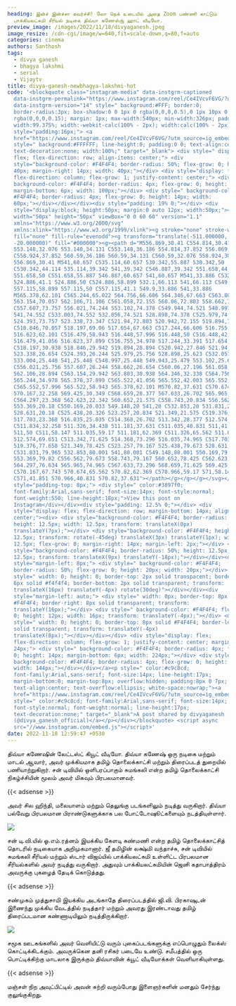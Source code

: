```yaml
---
heading: இன்ச் இன்ச்சா கவர்ச்சி! லோ நெக் உடையில் அதை Zoom பண்ணி காட்டும்
  பாக்கியலட்சுமி சீரியல் நடிகை திவ்யா கணேஸ்ஜ் ஹாட் வீடியோ.
preview_image: /images/2022/11/18/divyaganesh.jpeg
image_resize: /cdn-cgi/image/w=640,fit=scale-down,q=80,f=auto
categories: cinema
authors: Santhosh
tags:
  - divya ganesh
  - bhagya lakshmi
  - serial
  - Vijaytv
title: divya-ganesh-newbhagya-lakshmi-hot
code: '<blockquote class="instagram-media" data-instgrm-captioned
  data-instgrm-permalink="https://www.instagram.com/reel/Ce4IVcvF6VG/?utm_source=ig_embed&amp;utm_campaign=loading"
  data-instgrm-version="14" style=" background:#FFF; border:0;
  border-radius:3px; box-shadow:0 0 1px 0 rgba(0,0,0,0.5),0 1px 10px 0
  rgba(0,0,0,0.15); margin: 1px; max-width:540px; min-width:326px; padding:0;
  width:99.375%; width:-webkit-calc(100% - 2px); width:calc(100% - 2px);"><div
  style="padding:16px;"> <a
  href="https://www.instagram.com/reel/Ce4IVcvF6VG/?utm_source=ig_embed&amp;utm_campaign=loading"
  style=" background:#FFFFFF; line-height:0; padding:0 0; text-align:center;
  text-decoration:none; width:100%;" target="_blank"> <div style=" display:
  flex; flex-direction: row; align-items: center;"> <div
  style="background-color: #F4F4F4; border-radius: 50%; flex-grow: 0; height:
  40px; margin-right: 14px; width: 40px;"></div> <div style="display: flex;
  flex-direction: column; flex-grow: 1; justify-content: center;"> <div style="
  background-color: #F4F4F4; border-radius: 4px; flex-grow: 0; height: 14px;
  margin-bottom: 6px; width: 100px;"></div> <div style=" background-color:
  #F4F4F4; border-radius: 4px; flex-grow: 0; height: 14px; width:
  60px;"></div></div></div><div style="padding: 19% 0;"></div> <div
  style="display:block; height:50px; margin:0 auto 12px; width:50px;"><svg
  width="50px" height="50px" viewBox="0 0 60 60" version="1.1"
  xmlns="https://www.w3.org/2000/svg"
  xmlns:xlink="https://www.w3.org/1999/xlink"><g stroke="none" stroke-width="1"
  fill="none" fill-rule="evenodd"><g transform="translate(-511.000000,
  -20.000000)" fill="#000000"><g><path d="M556.869,30.41 C554.814,30.41
  553.148,32.076 553.148,34.131 C553.148,36.186 554.814,37.852 556.869,37.852
  C558.924,37.852 560.59,36.186 560.59,34.131 C560.59,32.076 558.924,30.41
  556.869,30.41 M541,60.657 C535.114,60.657 530.342,55.887 530.342,50
  C530.342,44.114 535.114,39.342 541,39.342 C546.887,39.342 551.658,44.114
  551.658,50 C551.658,55.887 546.887,60.657 541,60.657 M541,33.886 C532.1,33.886
  524.886,41.1 524.886,50 C524.886,58.899 532.1,66.113 541,66.113 C549.9,66.113
  557.115,58.899 557.115,50 C557.115,41.1 549.9,33.886 541,33.886
  M565.378,62.101 C565.244,65.022 564.756,66.606 564.346,67.663 C563.803,69.06
  563.154,70.057 562.106,71.106 C561.058,72.155 560.06,72.803 558.662,73.347
  C557.607,73.757 556.021,74.244 553.102,74.378 C549.944,74.521 548.997,74.552
  541,74.552 C533.003,74.552 532.056,74.521 528.898,74.378 C525.979,74.244
  524.393,73.757 523.338,73.347 C521.94,72.803 520.942,72.155 519.894,71.106
  C518.846,70.057 518.197,69.06 517.654,67.663 C517.244,66.606 516.755,65.022
  516.623,62.101 C516.479,58.943 516.448,57.996 516.448,50 C516.448,42.003
  516.479,41.056 516.623,37.899 C516.755,34.978 517.244,33.391 517.654,32.338
  C518.197,30.938 518.846,29.942 519.894,28.894 C520.942,27.846 521.94,27.196
  523.338,26.654 C524.393,26.244 525.979,25.756 528.898,25.623 C532.057,25.479
  533.004,25.448 541,25.448 C548.997,25.448 549.943,25.479 553.102,25.623
  C556.021,25.756 557.607,26.244 558.662,26.654 C560.06,27.196 561.058,27.846
  562.106,28.894 C563.154,29.942 563.803,30.938 564.346,32.338 C564.756,33.391
  565.244,34.978 565.378,37.899 C565.522,41.056 565.552,42.003 565.552,50
  C565.552,57.996 565.522,58.943 565.378,62.101 M570.82,37.631 C570.674,34.438
  570.167,32.258 569.425,30.349 C568.659,28.377 567.633,26.702 565.965,25.035
  C564.297,23.368 562.623,22.342 560.652,21.575 C558.743,20.834 556.562,20.326
  553.369,20.18 C550.169,20.033 549.148,20 541,20 C532.853,20 531.831,20.033
  528.631,20.18 C525.438,20.326 523.257,20.834 521.349,21.575 C519.376,22.342
  517.703,23.368 516.035,25.035 C514.368,26.702 513.342,28.377 512.574,30.349
  C511.834,32.258 511.326,34.438 511.181,37.631 C511.035,40.831 511,41.851
  511,50 C511,58.147 511.035,59.17 511.181,62.369 C511.326,65.562 511.834,67.743
  512.574,69.651 C513.342,71.625 514.368,73.296 516.035,74.965 C517.703,76.634
  519.376,77.658 521.349,78.425 C523.257,79.167 525.438,79.673 528.631,79.82
  C531.831,79.965 532.853,80.001 541,80.001 C549.148,80.001 550.169,79.965
  553.369,79.82 C556.562,79.673 558.743,79.167 560.652,78.425 C562.623,77.658
  564.297,76.634 565.965,74.965 C567.633,73.296 568.659,71.625 569.425,69.651
  C570.167,67.743 570.674,65.562 570.82,62.369 C570.966,59.17 571,58.147 571,50
  C571,41.851 570.966,40.831 570.82,37.631"></path></g></g></g></svg></div><div
  style="padding-top: 8px;"> <div style=" color:#3897f0;
  font-family:Arial,sans-serif; font-size:14px; font-style:normal;
  font-weight:550; line-height:18px;">View this post on
  Instagram</div></div><div style="padding: 12.5% 0;"></div> <div
  style="display: flex; flex-direction: row; margin-bottom: 14px; align-items:
  center;"><div> <div style="background-color: #F4F4F4; border-radius: 50%;
  height: 12.5px; width: 12.5px; transform: translateX(0px)
  translateY(7px);"></div> <div style="background-color: #F4F4F4; height:
  12.5px; transform: rotate(-45deg) translateX(3px) translateY(1px); width:
  12.5px; flex-grow: 0; margin-right: 14px; margin-left: 2px;"></div> <div
  style="background-color: #F4F4F4; border-radius: 50%; height: 12.5px; width:
  12.5px; transform: translateX(9px) translateY(-18px);"></div></div><div
  style="margin-left: 8px;"> <div style=" background-color: #F4F4F4;
  border-radius: 50%; flex-grow: 0; height: 20px; width: 20px;"></div> <div
  style=" width: 0; height: 0; border-top: 2px solid transparent; border-left:
  6px solid #f4f4f4; border-bottom: 2px solid transparent; transform:
  translateX(16px) translateY(-4px) rotate(30deg)"></div></div><div
  style="margin-left: auto;"> <div style=" width: 0px; border-top: 8px solid
  #F4F4F4; border-right: 8px solid transparent; transform:
  translateY(16px);"></div> <div style=" background-color: #F4F4F4; flex-grow:
  0; height: 12px; width: 16px; transform: translateY(-4px);"></div> <div
  style=" width: 0; height: 0; border-top: 8px solid #F4F4F4; border-left: 8px
  solid transparent; transform: translateY(-4px)
  translateX(8px);"></div></div></div> <div style="display: flex;
  flex-direction: column; flex-grow: 1; justify-content: center; margin-bottom:
  24px;"> <div style=" background-color: #F4F4F4; border-radius: 4px; flex-grow:
  0; height: 14px; margin-bottom: 6px; width: 224px;"></div> <div style="
  background-color: #F4F4F4; border-radius: 4px; flex-grow: 0; height: 14px;
  width: 144px;"></div></div></a><p style=" color:#c9c8cd;
  font-family:Arial,sans-serif; font-size:14px; line-height:17px;
  margin-bottom:0; margin-top:8px; overflow:hidden; padding:8px 0 7px;
  text-align:center; text-overflow:ellipsis; white-space:nowrap;"><a
  href="https://www.instagram.com/reel/Ce4IVcvF6VG/?utm_source=ig_embed&amp;utm_campaign=loading"
  style=" color:#c9c8cd; font-family:Arial,sans-serif; font-size:14px;
  font-style:normal; font-weight:normal; line-height:17px;
  text-decoration:none;" target="_blank">A post shared by divyaganesh
  (@divya_ganesh_official)</a></p></div></blockquote> <script async
  src="//www.instagram.com/embed.js"></script>'
date: 2022-11-18 12:59:47 +0530
---
```

திவ்யா கணேஷின் லேட்டஸ்ட் கியூட் வீடியோ.
திவ்யா கணேஷ் ஒரு  நடிகை மற்றும் மாடல் ஆவார், அவர் முக்கியமாக தமிழ் தொலைக்காட்சி மற்றும் திரைப்படத் துறையில் பணியாற்றுகிறார். சன் டிவியில் ஒளிபரப்பாகும் சுமங்கலி என்ற தமிழ் தொலைக்காட்சி நிகழ்ச்சியின் மூலம் அவர் மிகவும் பிரபலமானவர்.

{{< adsense >}}

 அவர் சில ஹிந்தி, மலையாளம் மற்றும் தெலுங்கு படங்களிலும் நடித்து வருகிறார். திவ்யா பல்வேறு பிரபலமான பிராண்டுகளுக்காக பல போட்டோஷூட்களையும் நடத்தியுள்ளார்.

![](/images/2022/11/18/divya-ganesh-newbhagya-lakshmi-hot66.jpeg)

சன் டி.வி.யில் ஓ.எம்.ரத்னம் இயக்கிய கேளடி கண்மணி என்ற தமிழ் தொலைக்காட்சித் தொடரில் நடிகையாக அறிமுகமானார். ஜீ தமிழின் லக்ஷ்மி வந்தாச்சு, சன் டிவியில் சுமங்கலி சீரியல் மற்றும் ஸ்டார் விஜய்யில் பாக்கியலட்சுமி உள்ளிட்ட பிரபலமான சீரியல்களில் அவர் நடித்து வருகிறார். அதுவும் பாக்கியலட்சுமியின் ஜெனி கதாபாத்திரம் அவருக்கு புகழைத் தேடிக் கொடுத்தது.

{{< adsense >}}

சண்முகம் முத்துசாமி இயக்கிய அடங்காதே திரைப்படத்தில் ஜி.வி. பிரகாஷுடன் இணைந்து முக்கிய வேடத்தில் நடித்தார் மற்றும் அவரது இரண்டாவது தமிழ் திரைப்படமான கண்ணாடியிலும் நடித்திருக்கிறார்.

![](/images/2022/11/18/divya-ganesh-newbhagya-lakshmi-hot88.jpeg)


சமூக ஊடகங்களில் அவர் வெளியிட்டு வரும் புகைப்படங்களுக்கு எப்பொழுதும் லைக்ஸ் கொட்டிக்கிடக்கும்.‌ அவருக்கென தனி ரசிகர் படையே உண்டு. சமீபத்தில் ஒரு பொட்டிக்கிற்கு மாடலாக இருக்கும் திவ்யாவின் க்யூட் வீடியோக்கள் வெளியாகியுள்ளது. 

{{< adsense >}}

மஞ்சள் நிற அவுட்பிட்டில் அவன் சுற்றி வரும்போது இளைஞர்களின் மனதும் சேர்ந்து குலுங்குகிறது.